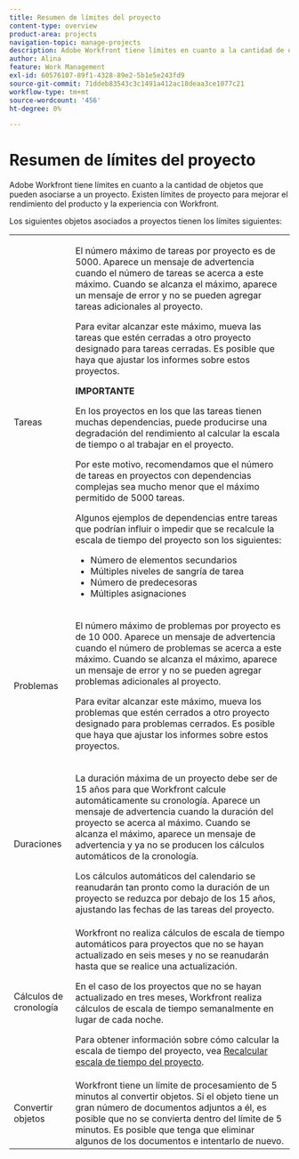 ```yaml
---
title: Resumen de límites del proyecto
content-type: overview
product-area: projects
navigation-topic: manage-projects
description: Adobe Workfront tiene límites en cuanto a la cantidad de objetos que pueden asociarse a un proyecto. Existen límites de proyecto para mejorar el rendimiento del producto y la experiencia con Workfront.
author: Alina
feature: Work Management
exl-id: 60576107-89f1-4328-89e2-5b1e5e243fd9
source-git-commit: 71ddeb83543c3c1491a412ac18deaa3ce1077c21
workflow-type: tm+mt
source-wordcount: '456'
ht-degree: 0%

---
```


# Resumen de límites del proyecto

Adobe Workfront tiene límites en cuanto a la cantidad de objetos que pueden asociarse a un proyecto. Existen límites de proyecto para mejorar el rendimiento del producto y la experiencia con Workfront.

Los siguientes objetos asociados a proyectos tienen los límites siguientes:

<table style="table-layout:auto"> 
 <col> 
 <col> 
 <tbody> 
  <tr> 
   <td role="rowheader"><p>Tareas</p></td> 
   <td>  <p>El número máximo de tareas por proyecto es de 5000. Aparece un mensaje de advertencia cuando el número de tareas se acerca a este máximo. Cuando se alcanza el máximo, aparece un mensaje de error y no se pueden agregar tareas adicionales al proyecto.</p> <p>Para evitar alcanzar este máximo, mueva las tareas que estén cerradas a otro proyecto designado para tareas cerradas. Es posible que haya que ajustar los informes sobre estos proyectos.</p>

<b>IMPORTANTE</b>

En los proyectos en los que las tareas tienen muchas dependencias, puede producirse una degradación del rendimiento al calcular la escala de tiempo o al trabajar en el proyecto.

Por este motivo, recomendamos que el número de tareas en proyectos con dependencias complejas sea mucho menor que el máximo permitido de 5000 tareas.

Algunos ejemplos de dependencias entre tareas que podrían influir o impedir que se recalcule la escala de tiempo del proyecto son los siguientes:

<ul><li>Número de elementos secundarios</li>
   <li>Múltiples niveles de sangría de tarea</li>
   <li>Número de predecesoras</li>
   <li>Múltiples asignaciones</li>
   </ul>
   </td> 
  </tr> 
  <tr> 
   <td role="rowheader"><p>Problemas</p></td> 
   <td>  <p>El número máximo de problemas por proyecto es de 10 000. Aparece un mensaje de advertencia cuando el número de problemas se acerca a este máximo. Cuando se alcanza el máximo, aparece un mensaje de error y no se pueden agregar problemas adicionales al proyecto.</p> <p>Para evitar alcanzar este máximo, mueva los problemas que estén cerrados a otro proyecto designado para problemas cerrados. Es posible que haya que ajustar los informes sobre estos proyectos.</p> </td> 
  </tr> 
  <tr> 
   <td role="rowheader"><p>Duraciones</p></td> 
   <td> <p>La duración máxima de un proyecto debe ser de 15 años para que Workfront calcule automáticamente su cronología. Aparece un mensaje de advertencia cuando la duración del proyecto se acerca al máximo. Cuando se alcanza el máximo, aparece un mensaje de advertencia y ya no se producen los cálculos automáticos de la cronología.</p> <p>Los cálculos automáticos del calendario se reanudarán tan pronto como la duración de un proyecto se reduzca por debajo de los 15 años, ajustando las fechas de las tareas del proyecto.</p> </td> 
  </tr> 
  <tr> 
   <td role="rowheader"><p>Cálculos de cronología</p></td> 
   <td>Workfront no realiza cálculos de escala de tiempo automáticos para proyectos que no se hayan actualizado en seis meses y no se reanudarán hasta que se realice una actualización.<p>En el caso de los proyectos que no se hayan actualizado en tres meses, Workfront realiza cálculos de escala de tiempo semanalmente en lugar de cada noche.</p><p>Para obtener información sobre cómo calcular la escala de tiempo del proyecto, vea <a href="../../../manage-work/projects/manage-projects/recalculate-project-timeline.md" class="MCXref xref">Recalcular escala de tiempo del proyecto</a>. </p></td> 
  </tr> 
    <tr> 
   <td role="rowheader"><p>Convertir objetos </p></td> 
   <td>Workfront tiene un límite de procesamiento de 5 minutos al convertir objetos. Si el objeto tiene un gran número de documentos adjuntos a él, es posible que no se convierta dentro del límite de 5 minutos. Es posible que tenga que eliminar algunos de los documentos e intentarlo de nuevo.</td> 
  </tr> 
 </tbody> 
</table>

<!-- Notes from the table: 
     <p>For tasks limits: (This is NOT TRUE , but the PMs always wanted this to stay the way it is because they don't want customers creating projects bigger than this.)</p>
    <p>For issue limits: (this is true only for some clusters; according to Anna A., some clusters are set to a million.)</p>
    -->
